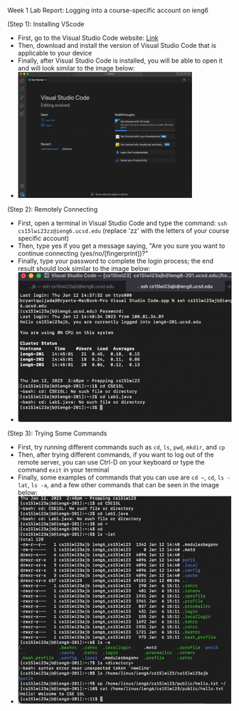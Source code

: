 Week 1 Lab Report: Logging into a course-specific account on ieng6




(Step 1): Installing VScode 

  * First, go to the Visual Studio Code website: [Link](https://code.visualstudio.com/)
  * Then, download and install the version of Visual Studio Code that is applicable to your device 
  * Finally, after Visual Studio Code is installed, you will be able to open it and will look similar to the image below:
  * ![Image](Installing_VScode_Screenshot.png)


(Step 2): Remotely Connecting

  * First, open a terminal in Visual Studio Code and type the command: `ssh cs15lwi23zz@ieng6.ucsd.edu` (replace 'zz' with the letters of your course specific account)
  * Then, type yes if you get a message saying, "Are you sure you want to continue connecting (yes/no/[fingerprint])?"
  * Finally, type your password to complete the login process; the end result should look similar to the image below:
  * ![Image](Remotely_Connecting_Screenshot.png)
 

(Step 3): Trying Some Commands

  * First, try running different commands such as `cd`, `ls`, `pwd`, `mkdir`, and `cp`
  * Then, after trying different commands, if you want to log out of the remote server, you can use Ctrl-D on your keyboard or type the command `exit` in your terminal
  * Finally, some examples of commands that you can use are `cd ~`, `cd`, `ls -lat`, `ls -a`, and a few other commands that can be seen in the image below:
  * ![Image](Trying_Some_Commands_Screenshot.png)

